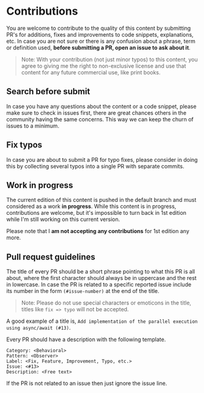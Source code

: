 # Contributions

You are welcome to contribute to the quality of this content by submitting PR's for additions, fixes and improvements to code snippets, explanations, etc. In case you are not sure or there is any confusion about a phrase, term or definition used, **before submitting a PR, open an issue to ask about it**.

> Note: With your contribution (not just minor typos) to this content, you agree to giving me the right to non-exclusive license and use that content for any future commercial use, like print books.

## Search before submit

In case you have any questions about the content or a code snippet, please make sure to check in issues first, there are great chances others in the community having the same concerns. This way we can keep the churn of issues to a minimum.

## Fix typos

In case you are about to submit a PR for typo fixes, please consider in doing this by collecting several typos into a single PR with separate commits.

## Work in progress

The current edition of this content is pushed in the default branch and must considered as a work **in progress**. While this content is in progress, contributions are welcome, but it's impossible to turn back in 1st edition while I'm still working on this current version.

Please note that I **am not accepting any contributions** for 1st edition any more.

## Pull request guidelines

The title of every PR should be a short phrase pointing to what this PR is all about, where the first character should always be in uppercase and the rest in lowercase. In case the PR is related to a specific reported issue include its number in the form `(#issue-number)` at the end of the title.

> Note: Please do not use special characters or emoticons in the title, titles like `fix => typo` will not be accepted.

A good example of a title is, `Add implementation of the parallel execution using async/await (#13)`.

Every PR should have a description with the following template.

```
Category: <Behavioral>
Pattern: <Observer>
Label: <Fix, Feature, Improvement, Typo, etc.>
Issue: <#13>
Description: <Free text>
```

If the PR is not related to an issue then just ignore the issue line.